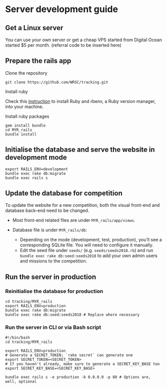# Server development guide


## Get a Linux server

You can use your own server or get a cheap VPS started from Digital Ocean started $5 per month. (referral code to be inserted here)

## Prepare the rails app

Clone the repository

    git clone https://github.com/WRSC/tracking.git

Install ruby

Check this [instruction](https://www.digitalocean.com/community/tutorials/how-to-install-ruby-on-rails-with-rbenv-on-ubuntu-16-04) to install Ruby and rbenv, a Ruby version manager, into your machine.


Install ruby packages

    gem install bundle
    cd MYR_rails
    bundle install


## Initialise the database and serve the website in development mode

    export RAILS_ENV=development
    bundle exec rake db:migrate
    bundle exec rails s


## Update the database for competition

To update the website for a new competition, both the visual front-end and database back-end need to be changed.

- Most front-end related files are under `MYR_rails/app/views`.
- Database file is under `MYR_rails/db`:

    - Depending on the mode (development, test, production), you'll see a corresponding SQLite file. You will need to configure it manually.
    - Edit the seed file under `seeds/` (e.g. `seeds/seeds2018.rb`) and run `bundle exec rake db:seed:seeds2018` to add your own admin users and missions to the competition.


## Run the server in production

### Reinitialise the database for production

    cd tracking/MYR_rails
    export RAILS_ENV=production
    bundle exec rake db:migrate
    bundle exec rake db:seed:seeds2018 # Replace where necessary

### Run the server in CLI or via Bash script

    #!/bin/bash
    cd tracking/MYR_rails

    export RAILS_ENV=production
    # Generate a SECRET_TOKEN; `rake secret` can generate one
    export SECRET_TOKEN=<SECRET_TOKEN>
    # If you haven't already, make sure to generate a SECRET_KEY_BASE too
    export SECRET_KEY_BASE=<SECRET_KEY_BASE>

    bundle exec rails s -e production -b 0.0.0.0 -p 80 # Options are, well, optional

